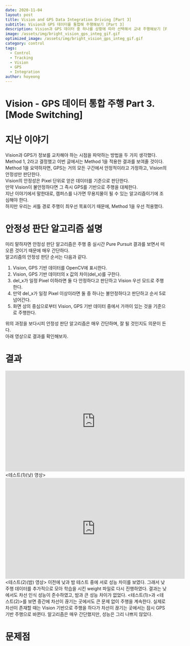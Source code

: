 ```yaml
---
date: 2020-11-04
layout: post
title: Vision and GPS Data Integration Driving [Part 3]
subtitle: Vision과 GPS 데이터를 통합해 주행해보기 [Part 3]
description: Vision과 GPS 데이터 중 하나를 상황에 따라 선택해서 교내 주행해보기 [Part 3]
image: /assets/img/bright_vision_gps_integ_gif.gif
optimized_image: /assets/img/bright_vision_gps_integ_gif.gif
category: control
tags:
  - Control
  - Tracking
  - Vision
  - GPS
  - Integration
author: hoyeong
---
```


# Vision - GPS 데이터 통합 주행 Part 3. [Mode Switching]

# 지난 이야기
Vision과 GPS가 정보를 교차해야 하는 시점을 파악하는 방법을 두 가지 생각했다.   
Method 1, 2라고 결정했고 이번 글에서는 Method 1을 적용한 결과를 보여줄 것이다.   
Method 1을 요약하자면, GPS는 거의 모든 구간에서 안정적이라고 가정하고, Vision의 안정성만 판단한다.    
Vision의 안정성은 Pixel 단위로 얻은 데이터를 기준으로 판단한다.    
만약 Vision이 불안정하다면 그 즉시 GPS를 기반으로 주행을 대체한다.   
지난 이야기에서 말한대로, 캠퍼스를 나가면 무용지물이 될 수 있는 알고리즘이기에 조심해야 한다.   
하지만 우리는 셔틀 경로 주행이 최우선 목표이기 때문에, Method 1을 우선 적용했다.   

# 안정성 판단 알고리즘 설명
미리 말하자면 안정성 판단 알고리즘은 주행 중 실시간 Pure Pursuit 결과를 보면서 떠오른 것이기 때문에 매우 간단하다.   
알고리즘의 안정성 판단 순서는 다음과 같다.   

1. Vision, GPS 기반 데이터를 OpenCV에 표시한다.
2. Vision, GPS 기반 데이터의 x 값의 차이(del_x)를 구한다.
3. del_x가 일정 Pixel 이하라면 둘 다 안정하다고 판단하고 Vision 우선 모드로 주행한다.
4. 만약 del_x가 일정 Pixel 이상이라면 둘 중 하나는 불안정하다고 판단하고 순서 5로 넘어간다.
5. 화면 상의 중심으로부터 Vision, GPS 기반 데이터 중에서 가까이 있는 것을 기준으로 주행한다.

위의 과정을 보다시피 안정성 판단 알고리즘은 매우 간단하며,  잘 될 것인지도 의문이 든다.    
아래 영상으로 결과를 확인해보자.

# 결과
<iframe width="560" height="315" src="https://youtu.be/glT-78iVvrE" frameborder="0" allow="autoplay; encrypted-media" allowfullscreen></iframe>    
<테스트(1)(낮) 영상>    
<iframe width="560" height="315" src="https://youtu.be/8BloStzW0PA" frameborder="0" allow="autoplay; encrypted-media" allowfullscreen></iframe>
<테스트(2)(밤) 영상>    
이전에 낮과 밤 테스트 중에 서로 성능 차이를 보였다.    
그래서 낮 주행 데이터를 추가적으로 모아 학습을 시킨 weight 파일로 다시 진행하였다.    
결과는 낮에서도 차선 인식 성능이 준수하였고, 밤과 큰 성능 차이가 없었다.    
<테스트(1)>과 <테스트(2)>를 보면 중간에 차선이 끊기는 곳에서도 큰 문제 없이 주행을 계속한다.    
실제로 차선이 존재할 때는 Vision 기반으로 주행을 하다가 차선이 끊기는 곳에서는 잠시 GPS 기반 주행으로 바뀐다.    
알고리즘은 매우 간단했지만, 성능은 그리 나쁘지 않았다.    

# 문제점
